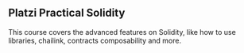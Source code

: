 ## Platzi Practical Solidity

This course covers the advanced features on Solidity, like how to use libraries, chailink, contracts composability and more.